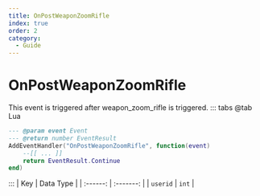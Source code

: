 ```yaml
---
title: OnPostWeaponZoomRifle
index: true
order: 2
category:
  - Guide
---
```


# OnPostWeaponZoomRifle
This event is triggered after weapon_zoom_rifle is triggered.
::: tabs
@tab Lua
```lua
--- @param event Event
--- @return number EventResult
AddEventHandler("OnPostWeaponZoomRifle", function(event)
    --[[ ... ]]
    return EventResult.Continue
end)
```

:::
|    Key   | Data Type |
| :------: | :-------: |
| `userid` |   `int`   |